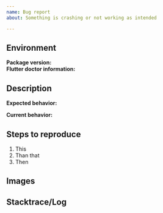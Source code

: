 ```yaml
---
name: Bug report
about: Something is crashing or not working as intended

---
```


## Environment

**Package version:**  <!-- Add branch if necessary -->  
**Flutter doctor information:**  <!-- Please, run flutter doctor -v , copy and paste here -->  

## Description

**Expected behavior:** 

**Current behavior:** 

## Steps to reproduce

1. This
2. Than that
3. Then

## Images <!-- if available, else delete -->  

## Stacktrace/Log <!-- if available, else delete -->  
